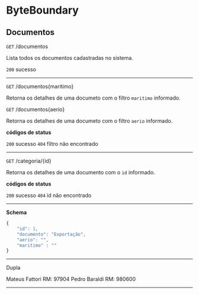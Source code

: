 # ByteBoundary

## Documentos

`GET` /documentos

Lista todos os documentos cadastradas no sistema.

`200` sucesso

---

`GET` /documentos{maritimo}

Retorna os detalhes de uma documeto com o filtro `maritimo` informado.

`GET` /documentos{aerio}

Retorna os detalhes de uma documeto com o filtro `aerio` informado.

**códigos de status**

`200` sucesso
`404` filtro não encontrado

---

`GET` /categoria/{id}

Retorna os detalhes de uma documento com o `id` informado.

**códigos de status**

`200` sucesso
`404` id não encontrado

---

 **Schema**

```js
{
    "id": 1,
    "documento": "Exportação",
    "aerio": "",
    "maritimo" : ""
}

```
---

Dupla

Mateus Fattori RM: 97904
Pedro Baraldi RM: 980600
 
 ---
